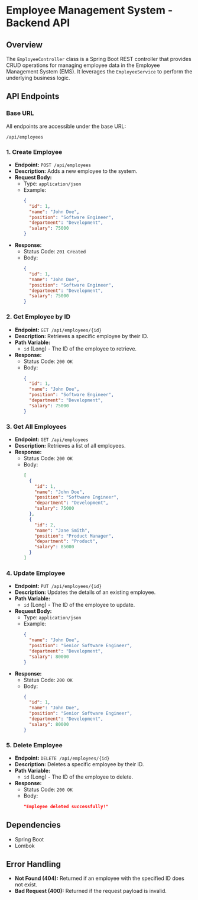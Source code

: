 

# Employee Management System - Backend API

## Overview

The `EmployeeController` class is a Spring Boot REST controller that provides CRUD operations for managing employee data in the Employee Management System (EMS). It leverages the `EmployeeService` to perform the underlying business logic.

## API Endpoints

### Base URL

All endpoints are accessible under the base URL:

```
/api/employees
```

### 1. Create Employee

- **Endpoint:** `POST /api/employees`
- **Description:** Adds a new employee to the system.
- **Request Body:**
  - Type: `application/json`
  - Example:
    ```json
    {
      "id": 1,
      "name": "John Doe",
      "position": "Software Engineer",
      "department": "Development",
      "salary": 75000
    }
    ```
- **Response:**
  - Status Code: `201 Created`
  - Body:
    ```json
    {
      "id": 1,
      "name": "John Doe",
      "position": "Software Engineer",
      "department": "Development",
      "salary": 75000
    }
    ```

### 2. Get Employee by ID

- **Endpoint:** `GET /api/employees/{id}`
- **Description:** Retrieves a specific employee by their ID.
- **Path Variable:**
  - `id` (Long) - The ID of the employee to retrieve.
- **Response:**
  - Status Code: `200 OK`
  - Body:
    ```json
    {
      "id": 1,
      "name": "John Doe",
      "position": "Software Engineer",
      "department": "Development",
      "salary": 75000
    }
    ```

### 3. Get All Employees

- **Endpoint:** `GET /api/employees`
- **Description:** Retrieves a list of all employees.
- **Response:**
  - Status Code: `200 OK`
  - Body:
    ```json
    [
      {
        "id": 1,
        "name": "John Doe",
        "position": "Software Engineer",
        "department": "Development",
        "salary": 75000
      },
      {
        "id": 2,
        "name": "Jane Smith",
        "position": "Product Manager",
        "department": "Product",
        "salary": 85000
      }
    ]
    ```

### 4. Update Employee

- **Endpoint:** `PUT /api/employees/{id}`
- **Description:** Updates the details of an existing employee.
- **Path Variable:**
  - `id` (Long) - The ID of the employee to update.
- **Request Body:**
  - Type: `application/json`
  - Example:
    ```json
    {
      "name": "John Doe",
      "position": "Senior Software Engineer",
      "department": "Development",
      "salary": 80000
    }
    ```
- **Response:**
  - Status Code: `200 OK`
  - Body:
    ```json
    {
      "id": 1,
      "name": "John Doe",
      "position": "Senior Software Engineer",
      "department": "Development",
      "salary": 80000
    }
    ```

### 5. Delete Employee

- **Endpoint:** `DELETE /api/employees/{id}`
- **Description:** Deletes a specific employee by their ID.
- **Path Variable:**
  - `id` (Long) - The ID of the employee to delete.
- **Response:**
  - Status Code: `200 OK`
  - Body:
    ```json
    "Employee deleted successfully!"
    ```

## Dependencies

- Spring Boot
- Lombok

## Error Handling

- **Not Found (404):** Returned if an employee with the specified ID does not exist.
- **Bad Request (400):** Returned if the request payload is invalid.

